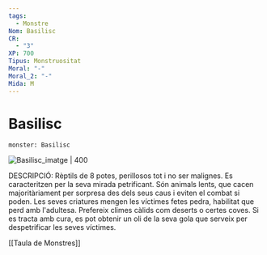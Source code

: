 ```yaml
---
tags:
  - Monstre
Nom: Basilisc
CR:
  - "3"
XP: 700
Tipus: Monstruositat
Moral: "-"
Moral_2: "-"
Mida: M
---
```

# Basilisc

```statblock
monster: Basilisc
```

![Basilisc_imatge | 400](https://static.wikia.nocookie.net/forgottenrealms/images/2/25/Basilisk-5e.jpg/revision/latest?cb=20200411071856)

DESCRIPCIÓ: 
Rèptils de 8 potes, perillosos tot i no ser malignes. Es caracteritzen per la seva mirada petrificant. Són animals lents, que cacen majoritàriament per sorpresa des dels seus caus i eviten el combat si poden. Les seves criatures mengen les víctimes fetes pedra, habilitat que perd amb l'adultesa. Prefereix climes càlids com deserts o certes coves. Si es tracta amb cura, es pot obtenir un oli de la seva gola que serveix per despetrificar les seves víctimes.

[[Taula de Monstres]]

